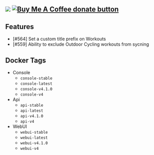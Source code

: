 [![](https://img.shields.io/static/v1?label=Sponsor&message=%E2%9D%A4&logo=GitHub&color=%23fe8e86)](https://github.com/sponsors/philosowaffle) <span class="badge-buymeacoffee"><a href="https://www.buymeacoffee.com/philosowaffle" title="Donate to this project using Buy Me A Coffee"><img src="https://img.shields.io/badge/buy%20me%20a%20coffee-donate-yellow.svg" alt="Buy Me A Coffee donate button" /></a></span>
---

## Features

- [#564] Set a custom title prefix on Workouts
- [#559] Ability to exclude Outdoor Cycling workouts from sycning

## Docker Tags

- Console
    - `console-stable`
    - `console-latest`
    - `console-v4.1.0`
    - `console-v4`
- Api
    - `api-stable`
    - `api-latest`
    - `api-v4.1.0`
    - `api-v4`
- WebUI
    - `webui-stable`
    - `webui-latest`
    - `webui-v4.1.0`
    - `webui-v4`
